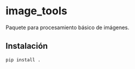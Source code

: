 # image_tools

Paquete para procesamiento básico de imágenes.

## Instalación

```bash
pip install .
